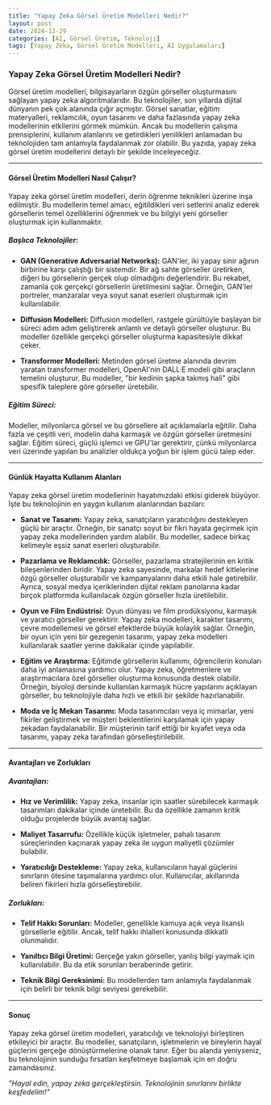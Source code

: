 ```yaml
---
title: "Yapay Zeka Görsel Üretim Modelleri Nedir?"
layout: post
date: 2024-12-29
categories: [AI, Görsel Üretim, Teknoloji]
tags: [Yapay Zeka, Görsel Üretim Modelleri, AI Uygulamaları]
---
```


### Yapay Zeka Görsel Üretim Modelleri Nedir?

Görsel üretim modelleri, bilgisayarların özgün görseller oluşturmasını sağlayan yapay zeka algoritmalarıdır. Bu teknolojiler, son yıllarda dijital dünyanın pek çok alanında çığır açmıştır. Görsel sanatlar, eğitim materyalleri, reklamcılık, oyun tasarımı ve daha fazlasında yapay zeka modellerinin etkilerini görmek mümkün. Ancak bu modellerin çalışma prensiplerini, kullanım alanlarını ve getirdikleri yenilikleri anlamadan bu teknolojiden tam anlamıyla faydalanmak zor olabilir. Bu yazıda, yapay zeka görsel üretim modellerini detaylı bir şekilde inceleyeceğiz.

---

#### Görsel Üretim Modelleri Nasıl Çalışır?

Yapay zeka görsel üretim modelleri, derin öğrenme teknikleri üzerine inşa edilmiştir. Bu modellerin temel amacı, eğitildikleri veri setlerini analiz ederek görsellerin temel özelliklerini öğrenmek ve bu bilgiyi yeni görseller oluşturmak için kullanmaktır.

##### Başlıca Teknolojiler:

- **GAN (Generative Adversarial Networks):** 
  GAN'ler, iki yapay sinir ağının birbirine karşı çalıştığı bir sistemdir. Bir ağ sahte görseller üretirken, diğeri bu görsellerin gerçek olup olmadığını değerlendirir. Bu rekabet, zamanla çok gerçekçi görsellerin üretilmesini sağlar. Örneğin, GAN'ler portreler, manzaralar veya soyut sanat eserleri oluşturmak için kullanılabilir.

- **Diffusion Modelleri:**
  Diffusion modelleri, rastgele gürültüyle başlayan bir süreci adım adım geliştirerek anlamlı ve detaylı görseller oluşturur. Bu modeller özellikle gerçekçi görseller oluşturma kapasitesiyle dikkat çeker.

- **Transformer Modelleri:**
  Metinden görsel üretme alanında devrim yaratan transformer modelleri, OpenAI'nin DALL·E modeli gibi araçların temelini oluşturur. Bu modeller, "bir kedinin şapka takmış hali" gibi spesifik taleplere göre görseller üretebilir.

##### Eğitim Süreci:
Modeller, milyonlarca görsel ve bu görsellere ait açıklamalarla eğitilir. Daha fazla ve çeşitli veri, modelin daha karmaşık ve özgün görseller üretmesini sağlar. Eğitim süreci, güçlü işlemci ve GPU'lar gerektirir, çünkü milyonlarca veri üzerinde yapılan bu analizler oldukça yoğun bir işlem gücü talep eder.

---

#### Günlük Hayatta Kullanım Alanları

Yapay zeka görsel üretim modellerinin hayatımızdaki etkisi giderek büyüyor. İşte bu teknolojinin en yaygın kullanım alanlarından bazıları:

- **Sanat ve Tasarım:**
  Yapay zeka, sanatçıların yaratıcılığını destekleyen güçlü bir araçtır. Örneğin, bir sanatçı soyut bir fikri hayata geçirmek için yapay zeka modellerinden yardım alabilir. Bu modeller, sadece birkaç kelimeyle eşsiz sanat eserleri oluşturabilir.

- **Pazarlama ve Reklamcılık:**
  Görseller, pazarlama stratejilerinin en kritik bileşenlerinden biridir. Yapay zeka sayesinde, markalar hedef kitlelerine özgü görseller oluşturabilir ve kampanyalarını daha etkili hale getirebilir. Ayrıca, sosyal medya içeriklerinden dijital reklam panolarına kadar birçok platformda kullanılacak özgün görseller hızla üretilebilir.

- **Oyun ve Film Endüstrisi:**
  Oyun dünyası ve film prodüksiyonu, karmaşık ve yaratıcı görseller gerektirir. Yapay zeka modelleri, karakter tasarımı, çevre modellemesi ve görsel efektlerde büyük kolaylık sağlar. Örneğin, bir oyun için yeni bir gezegenin tasarımı, yapay zeka modelleri kullanılarak saatler yerine dakikalar içinde yapılabilir.

- **Eğitim ve Araştırma:**
  Eğitimde görsellerin kullanımı, öğrencilerin konuları daha iyi anlamasına yardımcı olur. Yapay zeka, öğretmenlere ve araştırmacılara özel görseller oluşturma konusunda destek olabilir. Örneğin, biyoloji dersinde kullanılan karmaşık hücre yapılarını açıklayan görseller, bu teknolojiyle daha hızlı ve etkili bir şekilde hazırlanabilir.

- **Moda ve İç Mekan Tasarımı:**
  Moda tasarımcıları veya iç mimarlar, yeni fikirler geliştirmek ve müşteri beklentilerini karşılamak için yapay zekadan faydalanabilir. Bir müşterinin tarif ettiği bir kıyafet veya oda tasarımı, yapay zeka tarafından görselleştirilebilir.

---

#### Avantajları ve Zorlukları

##### Avantajları:

- **Hız ve Verimlilik:**
  Yapay zeka, insanlar için saatler sürebilecek karmaşık tasarımları dakikalar içinde üretebilir. Bu da özellikle zamanın kritik olduğu projelerde büyük avantaj sağlar.

- **Maliyet Tasarrufu:**
  Özellikle küçük işletmeler, pahalı tasarım süreçlerinden kaçınarak yapay zeka ile uygun maliyetli çözümler bulabilir.

- **Yaratıcılığı Destekleme:**
  Yapay zeka, kullanıcıların hayal güçlerini sınırların ötesine taşımalarına yardımcı olur. Kullanıcılar, akıllarında beliren fikirleri hızla görselleştirebilir.

##### Zorlukları:

- **Telif Hakkı Sorunları:**
  Modeller, genellikle kamuya açık veya lisanslı görsellerle eğitilir. Ancak, telif hakkı ihlalleri konusunda dikkatli olunmalıdır.

- **Yanıltıcı Bilgi Üretimi:**
  Gerçeğe yakın görseller, yanlış bilgi yaymak için kullanılabilir. Bu da etik sorunları beraberinde getirir.

- **Teknik Bilgi Gereksinimi:**
  Bu modellerden tam anlamıyla faydalanmak için belirli bir teknik bilgi seviyesi gerekebilir.

---

#### Sonuç

Yapay zeka görsel üretim modelleri, yaratıcılığı ve teknolojiyi birleştiren etkileyici bir araçtır. Bu modeller, sanatçıların, işletmelerin ve bireylerin hayal güçlerini gerçeğe dönüştürmelerine olanak tanır. Eğer bu alanda yeniyseniz, bu teknolojinin sunduğu fırsatları keşfetmeye başlamak için en doğru zamandasınız. 

*"Hayal edin, yapay zeka gerçekleştirsin. Teknolojinin sınırlarını birlikte keşfedelim!"*

